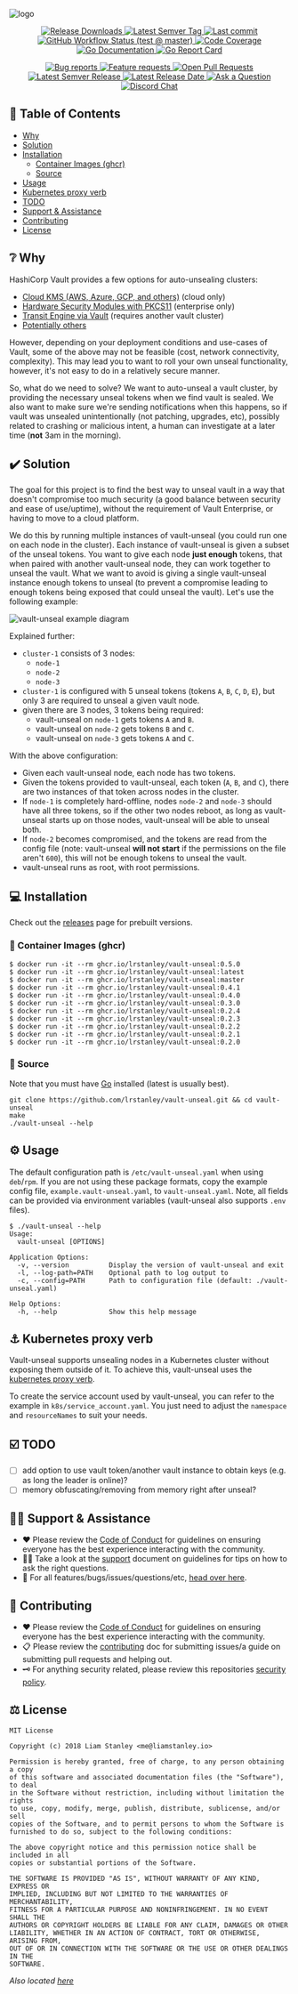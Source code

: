<!-- template:define:options
{
  "nodescription": true
}
-->
![logo](https://liam.sh/-/gh/svg/lrstanley/vault-unseal?bg=topography&icon=file-icons%3Ahashicorp&icon.height=65&icon.color=rgba%280%2C+184%2C+126%2C+1%29)

<!-- template:begin:header -->
<!-- do not edit anything in this "template" block, its auto-generated -->

<p align="center">
  <a href="https://github.com/lrstanley/vault-unseal/releases">
    <img title="Release Downloads" src="https://img.shields.io/github/downloads/lrstanley/vault-unseal/total?style=flat-square">
  </a>
  <a href="https://github.com/lrstanley/vault-unseal/tags">
    <img title="Latest Semver Tag" src="https://img.shields.io/github/v/tag/lrstanley/vault-unseal?style=flat-square">
  </a>
  <a href="https://github.com/lrstanley/vault-unseal/commits/master">
    <img title="Last commit" src="https://img.shields.io/github/last-commit/lrstanley/vault-unseal?style=flat-square">
  </a>




  <a href="https://github.com/lrstanley/vault-unseal/actions?query=workflow%3Atest+event%3Apush">
    <img title="GitHub Workflow Status (test @ master)" src="https://img.shields.io/github/actions/workflow/status/lrstanley/vault-unseal/test.yml?branch=master&label=test&style=flat-square">
  </a>

  <a href="https://codecov.io/gh/lrstanley/vault-unseal">
    <img title="Code Coverage" src="https://img.shields.io/codecov/c/github/lrstanley/vault-unseal/master?style=flat-square">
  </a>

  <a href="https://pkg.go.dev/github.com/lrstanley/vault-unseal">
    <img title="Go Documentation" src="https://pkg.go.dev/badge/github.com/lrstanley/vault-unseal?style=flat-square">
  </a>
  <a href="https://goreportcard.com/report/github.com/lrstanley/vault-unseal">
    <img title="Go Report Card" src="https://goreportcard.com/badge/github.com/lrstanley/vault-unseal?style=flat-square">
  </a>
</p>
<p align="center">
  <a href="https://github.com/lrstanley/vault-unseal/issues?q=is:open+is:issue+label:bug">
    <img title="Bug reports" src="https://img.shields.io/github/issues/lrstanley/vault-unseal/bug?label=issues&style=flat-square">
  </a>
  <a href="https://github.com/lrstanley/vault-unseal/issues?q=is:open+is:issue+label:enhancement">
    <img title="Feature requests" src="https://img.shields.io/github/issues/lrstanley/vault-unseal/enhancement?label=feature%20requests&style=flat-square">
  </a>
  <a href="https://github.com/lrstanley/vault-unseal/pulls">
    <img title="Open Pull Requests" src="https://img.shields.io/github/issues-pr/lrstanley/vault-unseal?label=prs&style=flat-square">
  </a>
  <a href="https://github.com/lrstanley/vault-unseal/releases">
    <img title="Latest Semver Release" src="https://img.shields.io/github/v/release/lrstanley/vault-unseal?style=flat-square">
    <img title="Latest Release Date" src="https://img.shields.io/github/release-date/lrstanley/vault-unseal?label=date&style=flat-square">
  </a>
  <a href="https://github.com/lrstanley/vault-unseal/discussions/new?category=q-a">
    <img title="Ask a Question" src="https://img.shields.io/badge/support-ask_a_question!-blue?style=flat-square">
  </a>
  <a href="https://liam.sh/chat"><img src="https://img.shields.io/badge/discord-bytecord-blue.svg?style=flat-square" title="Discord Chat"></a>
</p>
<!-- template:end:header -->

<!-- template:begin:toc -->
<!-- do not edit anything in this "template" block, its auto-generated -->
## :link: Table of Contents

  - [Why](#grey_question-why)
  - [Solution](#heavy_check_mark-solution)
  - [Installation](#computer-installation)
    - [Container Images (ghcr)](#whale-container-images-ghcr)
    - [Source](#toolbox-source)
  - [Usage](#gear-usage)
  - [Kubernetes proxy verb](#kubernetes-proxy-verb)
  - [TODO](#ballot_box_with_check-todo)
  - [Support &amp; Assistance](#raising_hand_man-support--assistance)
  - [Contributing](#handshake-contributing)
  - [License](#balance_scale-license)
<!-- template:end:toc -->

## :grey_question: Why

HashiCorp Vault provides a few options for auto-unsealing clusters:

- [Cloud KMS (AWS, Azure, GCP, and others)](https://developer.hashicorp.com/vault/docs/configuration/seal/awskms) (cloud only)
- [Hardware Security Modules with PKCS11](https://developer.hashicorp.com/vault/docs/configuration/seal/pkcs11) (enterprise only)
- [Transit Engine via Vault](https://developer.hashicorp.com/vault/docs/configuration/seal/transit) (requires another vault cluster)
- [Potentially others](https://developer.hashicorp.com/vault/docs/configuration/seal)

However, depending on your deployment conditions and use-cases of Vault, some of
the above may not be feasible (cost, network connectivity, complexity). This may
lead you to want to roll your own unseal functionality, however, it's not easy to
do in a relatively secure manner.

So, what do we need to solve? We want to auto-unseal a vault cluster, by providing
the necessary unseal tokens when we find vault is sealed. We also want to make sure
we're sending notifications when this happens, so if vault was unsealed
unintentionally (not patching, upgrades, etc), possibly related to crashing or
malicious intent, a human can investigate at a later time (**not** 3am in the
morning).

## :heavy_check_mark: Solution

The goal for this project is to find the best way to unseal vault in a way that
doesn't compromise too much security (a good balance between security and ease of
use/uptime), without the requirement of Vault Enterprise, or having to move to a
cloud platform.

We do this by running multiple instances of vault-unseal (you could run one
on each node in the cluster). Each instance of vault-unseal is given a subset
of the unseal tokens. You want to give each node **just enough** tokens, that
when paired with another vault-unseal node, they can work together to unseal the
vault. What we want to avoid is giving a single vault-unseal instance enough
tokens to unseal (to prevent a compromise leading to enough tokens being exposed
that could unseal the vault). Let's use the following example:

![vault-unseal example diagram](https://cdn.liam.sh/share/2022/08/I8Qc1RCBMd.png)

Explained further:

- `cluster-1` consists of 3 nodes:
  - `node-1`
  - `node-2`
  - `node-3`
- `cluster-1` is configured with 5 unseal tokens (tokens `A`, `B`, `C`, `D`, `E`), but
     only 3 are required to unseal a given vault node.
- given there are 3 nodes, 3 tokens being required:
  - vault-unseal on `node-1` gets tokens `A` and `B`.
  - vault-unseal on `node-2` gets tokens `B` and `C`.
  - vault-unseal on `node-3` gets tokens `A` and `C`.

With the above configuration:

- Given each vault-unseal node, each node has two tokens.
- Given the tokens provided to vault-unseal, each token (`A`, `B`, and `C`), there
   are two instances of that token across nodes in the cluster.
- If `node-1` is completely hard-offline, nodes `node-2` and `node-3` should have
   all three tokens, so if the other two nodes reboot, as long as vault-unseal starts
   up on those nodes, vault-unseal will be able to unseal both.
- If `node-2` becomes compromised, and the tokens are read from the config
   file (note: vault-unseal **will not start** if the permissions on the file aren't
   `600`), this will not be enough tokens to unseal the vault.
- vault-unseal runs as root, with root permissions.

## :computer: Installation

Check out the [releases](https://github.com/lrstanley/vault-unseal/releases)
page for prebuilt versions.

<!-- template:begin:ghcr -->
<!-- do not edit anything in this "template" block, its auto-generated -->
### :whale: Container Images (ghcr)

```console
$ docker run -it --rm ghcr.io/lrstanley/vault-unseal:0.5.0
$ docker run -it --rm ghcr.io/lrstanley/vault-unseal:latest
$ docker run -it --rm ghcr.io/lrstanley/vault-unseal:master
$ docker run -it --rm ghcr.io/lrstanley/vault-unseal:0.4.1
$ docker run -it --rm ghcr.io/lrstanley/vault-unseal:0.4.0
$ docker run -it --rm ghcr.io/lrstanley/vault-unseal:0.3.0
$ docker run -it --rm ghcr.io/lrstanley/vault-unseal:0.2.4
$ docker run -it --rm ghcr.io/lrstanley/vault-unseal:0.2.3
$ docker run -it --rm ghcr.io/lrstanley/vault-unseal:0.2.2
$ docker run -it --rm ghcr.io/lrstanley/vault-unseal:0.2.1
$ docker run -it --rm ghcr.io/lrstanley/vault-unseal:0.2.0
```
<!-- template:end:ghcr -->

### :toolbox: Source

Note that you must have [Go](https://golang.org/doc/install) installed (latest is usually best).

    git clone https://github.com/lrstanley/vault-unseal.git && cd vault-unseal
    make
    ./vault-unseal --help

## :gear: Usage

The default configuration path is `/etc/vault-unseal.yaml` when using `deb`/`rpm`.
If you are not using these package formats, copy the example config file,
`example.vault-unseal.yaml`, to `vault-unseal.yaml`. Note, all fields can be provided
via environment variables (vault-unseal also supports `.env` files).

```
$ ./vault-unseal --help
Usage:
  vault-unseal [OPTIONS]

Application Options:
  -v, --version          Display the version of vault-unseal and exit
  -l, --log-path=PATH    Optional path to log output to
  -c, --config=PATH      Path to configuration file (default: ./vault-unseal.yaml)

Help Options:
  -h, --help             Show this help message
```

## :anchor: Kubernetes proxy verb

Vault-unseal supports unsealing nodes in a Kubernetes cluster without exposing them outside of it. To achieve this, vault-unseal uses the [kubernetes proxy verb](https://kubernetes.io/docs/tasks/access-application-cluster/access-cluster-services/#discovering-builtin-services).

To create the service account used by vault-unseal, you can refer to the example in `k8s/service_account.yaml`. You just need to adjust the `namespace` and `resourceNames` to suit your needs.

## :ballot_box_with_check: TODO

- [ ] add option to use vault token/another vault instance to obtain keys (e.g. as long the leader is online)?
- [ ] memory obfuscating/removing from memory right after unseal?

<!-- template:begin:support -->
<!-- do not edit anything in this "template" block, its auto-generated -->
## :raising_hand_man: Support & Assistance

* :heart: Please review the [Code of Conduct](.github/CODE_OF_CONDUCT.md) for
     guidelines on ensuring everyone has the best experience interacting with
     the community.
* :raising_hand_man: Take a look at the [support](.github/SUPPORT.md) document on
     guidelines for tips on how to ask the right questions.
* :lady_beetle: For all features/bugs/issues/questions/etc, [head over here](https://github.com/lrstanley/vault-unseal/issues/new/choose).
<!-- template:end:support -->

<!-- template:begin:contributing -->
<!-- do not edit anything in this "template" block, its auto-generated -->
## :handshake: Contributing

* :heart: Please review the [Code of Conduct](.github/CODE_OF_CONDUCT.md) for guidelines
     on ensuring everyone has the best experience interacting with the
    community.
* :clipboard: Please review the [contributing](.github/CONTRIBUTING.md) doc for submitting
     issues/a guide on submitting pull requests and helping out.
* :old_key: For anything security related, please review this repositories [security policy](https://github.com/lrstanley/vault-unseal/security/policy).
<!-- template:end:contributing -->

<!-- template:begin:license -->
<!-- do not edit anything in this "template" block, its auto-generated -->
## :balance_scale: License

```
MIT License

Copyright (c) 2018 Liam Stanley <me@liamstanley.io>

Permission is hereby granted, free of charge, to any person obtaining a copy
of this software and associated documentation files (the "Software"), to deal
in the Software without restriction, including without limitation the rights
to use, copy, modify, merge, publish, distribute, sublicense, and/or sell
copies of the Software, and to permit persons to whom the Software is
furnished to do so, subject to the following conditions:

The above copyright notice and this permission notice shall be included in all
copies or substantial portions of the Software.

THE SOFTWARE IS PROVIDED "AS IS", WITHOUT WARRANTY OF ANY KIND, EXPRESS OR
IMPLIED, INCLUDING BUT NOT LIMITED TO THE WARRANTIES OF MERCHANTABILITY,
FITNESS FOR A PARTICULAR PURPOSE AND NONINFRINGEMENT. IN NO EVENT SHALL THE
AUTHORS OR COPYRIGHT HOLDERS BE LIABLE FOR ANY CLAIM, DAMAGES OR OTHER
LIABILITY, WHETHER IN AN ACTION OF CONTRACT, TORT OR OTHERWISE, ARISING FROM,
OUT OF OR IN CONNECTION WITH THE SOFTWARE OR THE USE OR OTHER DEALINGS IN THE
SOFTWARE.
```

_Also located [here](LICENSE)_
<!-- template:end:license -->
